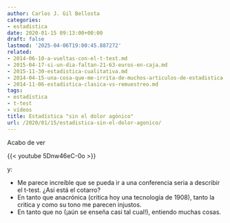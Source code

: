 ```yaml
---
author: Carlos J. Gil Bellosta
categories:
- estadística
date: 2020-01-15 09:13:00+00:00
draft: false
lastmod: '2025-04-06T19:00:45.887272'
related:
- 2014-06-10-a-vueltas-con-el-t-test.md
- 2015-04-17-si-un-dia-faltan-21-63-euros-en-caja.md
- 2015-11-30-estadistica-cualitativa.md
- 2014-04-15-una-cosa-que-me-irrita-de-muchos-articulos-de-estadistica.md
- 2014-11-06-estadistica-clasica-vs-remuestreo.md
tags:
- estadística
- t-test
- vídeos
title: Estadística "sin el dolor agónico"
url: /2020/01/15/estadistica-sin-el-dolor-agonico/
---
```


Acabo de ver

{{< youtube 5Dnw46eC-0o >}}

y:

* Me parece increíble que se pueda ir a una conferencia seria a describir el t-test. ¿Así está el cotarro?
* En tanto que anacrónica (critica hoy una tecnología de 1908), tanto la critica y como su tono me parecen injustos.
* En tanto que no (¡aún se enseña casi tal cual!), entiendo muchas cosas.